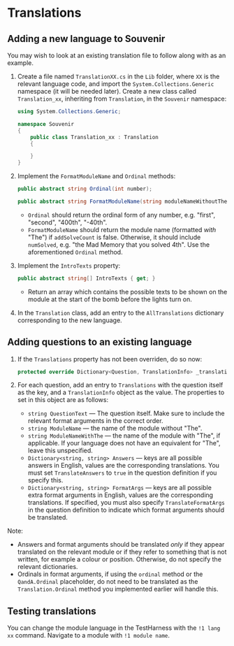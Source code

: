 # Translations

## Adding a new language to Souvenir

You may wish to look at an existing translation file to follow along with as an example.

1. Create a file named `TranslationXX.cs` in the `Lib` folder, where `XX` is the relevant language code, and import the `System.Collections.Generic` namespace (it will be needed later). Create a new class called `Translation_xx`, inheriting from `Translation`, in the `Souvenir` namespace:

    ```cs
    using System.Collections.Generic;

    namespace Souvenir
    {
        public class Translation_xx : Translation
        {

        }
    }
    ```

2. Implement the `FormatModuleName` and `Ordinal` methods:

    ```cs
    public abstract string Ordinal(int number);

    public abstract string FormatModuleName(string moduleNameWithoutThe, string moduleNameWithThe, bool addSolveCount, int numSolved);
    ```

    - `Ordinal` should return the ordinal form of any number, e.g. "first", "second", "400th", "-40th".
    - `FormatModuleName` should return the module name (formatted *with* "The") if `addSolveCount` is false. Otherwise, it should include `numSolved`, e.g. "the Mad Memory that you solved 4th". Use the aforementioned `Ordinal` method.

3. Implement the `IntroTexts` property:

    ```cs
    public abstract string[] IntroTexts { get; }
    ```

    - Return an array which contains the possible texts to be shown on the module at the start of the bomb before the lights turn on.

4. In the `Translation` class, add an entry to the `AllTranslations` dictionary corresponding to the new language.

## Adding questions to an existing language

1. If the `Translations` property has not been overriden, do so now:

    ```cs
    protected override Dictionary<Question, TranslationInfo> _translations => new()
    ```

2. For each question, add an entry to `Translations` with the question itself as the key, and a `TranslationInfo` object as the value. The properties to set in this object are as follows:

    - `string QuestionText` — The question itself. Make sure to include the relevant format arguments in the correct order.
    - `string ModuleName` — the name of the module without "The".
    - `string ModuleNameWithThe` — the name of the module with "The", if applicable. If your language does not have an equivalent for "The", leave this unspecified.
    - `Dictionary<string, string> Answers` — keys are all possible answers in English, values are the corresponding translations. You must set `TranslateAnswers` to `true` in the question definition if you specify this.
    - `Dictionary<string, string> FormatArgs` — keys are all possible extra format arguments in English, values are the corresponding translations. If specified, you must also specify `TranslateFormatArgs` in the question definition to indicate which format arguments should be translated.

Note:

- Answers and format arguments should be translated *only* if they appear translated on the relevant module or if they refer to something that is not written, for example a colour or position. Otherwise, do not specify the relevant dictionaries.
- Ordinals in format arguments, if using the `ordinal` method or the `QandA.Ordinal` placeholder, do not need to be translated as the `Translation.Ordinal` method you implemented earlier will handle this.

## Testing translations

You can change the module language in the TestHarness with the `!1 lang xx` command. Navigate to a module with `!1 module name`.